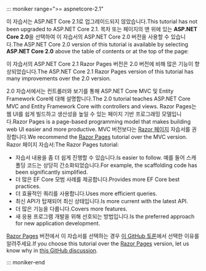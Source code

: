 ::: moniker range=">= aspnetcore-2.1"

<span data-ttu-id="7750e-101">이 자습서는 ASP.NET Core 2.1로 업그레이드되지 않았습니다.</span><span class="sxs-lookup"><span data-stu-id="7750e-101">This tutorial has not been upgraded to ASP.NET Core 2.1.</span></span> <span data-ttu-id="7750e-102">목차 또는 페이지의 맨 위에 있는 **ASP.NET Core 2.0**을 선택하여 이 자습서의 ASP.NET Core 2.0 버전을 사용할 수 있습니다.</span><span class="sxs-lookup"><span data-stu-id="7750e-102">The ASP.NET Core 2.0 version of this tutorial is available by selecting **ASP.NET Core 2.0** above the table of contents or at the top of the page:</span></span>

<span data-ttu-id="7750e-103">이 자습서의 ASP.NET Core 2.1 Razor Pages 버전은 2.0 버전에 비해 많은 기능이 향상되었습니다.</span><span class="sxs-lookup"><span data-stu-id="7750e-103">The ASP.NET Core 2.1 Razor Pages version of this tutorial has many improvements over the 2.0 version.</span></span>

<span data-ttu-id="7750e-104">2.0 자습서에서는 컨트롤러와 보기를 통해 ASP.NET Core MVC 및 Entity Framework Core에 대해 설명합니다.</span><span class="sxs-lookup"><span data-stu-id="7750e-104">The 2.0 tutorial teaches ASP.NET Core MVC and Entity Framework Core with controllers and views.</span></span> <span data-ttu-id="7750e-105">Razor Pages는 웹 UI를 쉽게 빌드하고 생산성을 높일 수 있는 페이지 기반 프로그래밍 모델입니다.</span><span class="sxs-lookup"><span data-stu-id="7750e-105">Razor Pages is a page-based programming model that makes building web UI easier and more productive.</span></span> <span data-ttu-id="7750e-106">MVC 버전보다는 [Razor 페이지](xref:data/ef-rp/intro) 자습서를 권장합니다.</span><span class="sxs-lookup"><span data-stu-id="7750e-106">We recommend the [Razor Pages](xref:data/ef-rp/intro) tutorial over the MVC version.</span></span> <span data-ttu-id="7750e-107">Razor 페이지 자습서:</span><span class="sxs-lookup"><span data-stu-id="7750e-107">The Razor Pages tutorial:</span></span>

* <span data-ttu-id="7750e-108">자습서 내용을 좀 더 쉽게 진행할 수 있습니다.</span><span class="sxs-lookup"><span data-stu-id="7750e-108">Is easier to follow.</span></span> <span data-ttu-id="7750e-109">예를 들어 스캐폴딩 코드는 상당히 간소화되었습니다.</span><span class="sxs-lookup"><span data-stu-id="7750e-109">For example, the scaffolding code has been significantly simplified.</span></span>
* <span data-ttu-id="7750e-110">더 많은 EF Core 모범 사례를 제공합니다.</span><span class="sxs-lookup"><span data-stu-id="7750e-110">Provides more EF Core best practices.</span></span>
* <span data-ttu-id="7750e-111">더 효율적인 쿼리를 사용합니다.</span><span class="sxs-lookup"><span data-stu-id="7750e-111">Uses more efficient queries.</span></span>
* <span data-ttu-id="7750e-112">최신 API가 탑재되어 최신 상태입니다.</span><span class="sxs-lookup"><span data-stu-id="7750e-112">Is more current with the latest API.</span></span>
* <span data-ttu-id="7750e-113">더 많은 기능을 다룹니다.</span><span class="sxs-lookup"><span data-stu-id="7750e-113">Covers more features.</span></span>
* <span data-ttu-id="7750e-114">새 응용 프로그램 개발을 위해 선호되는 방법입니다.</span><span class="sxs-lookup"><span data-stu-id="7750e-114">Is the preferred approach for new application development.</span></span>

<span data-ttu-id="7750e-115">[Razor Pages](xref:data/ef-rp/intro) 버전에서 이 자습서를 선택하는 경우 [이 GitHub 토론](https://github.com/aspnet/Docs/issues/6146)에서 선택한 이유를 알려주세요.</span><span class="sxs-lookup"><span data-stu-id="7750e-115">If you choose this tutorial over the [Razor Pages](xref:data/ef-rp/intro) version, let us know why in [this GitHub discussion](https://github.com/aspnet/Docs/issues/6146).</span></span>

::: moniker-end
